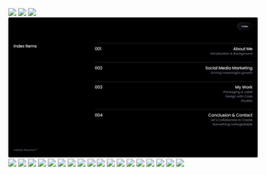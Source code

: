 <html>
<body>


<img src="1.jpg">
<img src="img/22.jpg">
<img src="img/2.png">
<img src="img/3.jpg">
<img src="img/4.png">
<img src="img/5.png">
<img src="img/6.png">
<img src="7.png">
<img src="8.png">
<img src="395.png">
<img src="396.png">
<img src="img/9.png">
<img src="img/10.png">
<img src="img/11.png">
<img src="img/13.png">
<img src="img/15.png">

<img src="16.png">
<img src="17.png">
<img src="18.png">

<img src="19.jpg">    
<img src="20.png">
<img src="img/21.png">



</body>
</html>

